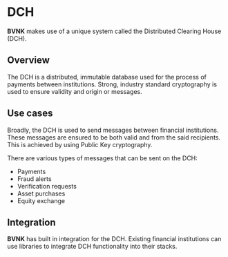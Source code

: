 # DCH

**BVNK** makes use of a unique system called the Distributed Clearing House (DCH).

## Overview

The DCH is a distributed, immutable database used for the process of payments between institutions. Strong, industry standard cryptography is used to ensure validity and origin or messages.

## Use cases

Broadly, the DCH is used to send messages between financial institutions. These messages are ensured to be both valid and from the said recipients. This is achieved by using Public Key cryptography.

There are various types of messages that can be sent on the DCH:

- Payments
- Fraud alerts
- Verification requests
- Asset purchases
- Equity exchange

## Integration

**BVNK** has built in integration for the DCH. Existing financial institutions can use libraries to integrate DCH functionality into their stacks. 
